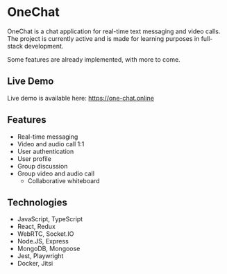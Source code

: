 # OneChat

OneChat is a chat application for real-time text messaging and video calls.  
The project is currently active and is made for learning purposes in full-stack development.

Some features are already implemented, with more to come.

## Live Demo

Live demo is available here: https://one-chat.online

## Features

- Real-time messaging
- Video and audio call 1:1
- User authentication
- User profile
- Group discussion
- Group video and audio call
    - Collaborative whiteboard

## Technologies

- JavaScript, TypeScript
- React, Redux
- WebRTC, Socket.IO
- Node.JS, Express
- MongoDB, Mongoose
- Jest, Playwright
- Docker, Jitsi
